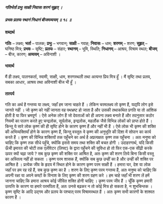##### गतिर्भर्ता प्रभुः साक्षी निवासः शरणं सुहृत् ।
##### प्रभवः प्रलयः स्थानं निधानं बीजमव्ययम् ॥ १८ ॥

#### शब्दार्थ

**गतिः** – लक्ष्य; **भर्ता** – पालक; **प्रभुः** – भगवान्; **साक्षी** – गवाह; **निवासः** – धाम; **शरणम्** – शरण; **सुहृत्** – घनिष्ठ मित्र; **प्रभवः** – सृष्टि; **प्रलयः** – संहार; **स्थानम्** – भूमि, स्थिति; **निधानम्** – आश्रय, विश्राम स्थल; **बीजम्** – बीज, कारण; **अव्ययम्** – अविनाशी ।

#### भावार्थ

मैं ही लक्ष्य, पालनकर्ता, स्वामी, साक्षी, धाम, शरणस्थली तथा अत्यन्त प्रिय मित्र हूँ । मैं सृष्टि तथा प्रलय, सबका आधार, आश्रय तथा अविनाशी बीज भी हूँ ।

#### तात्पर्य

गति का अर्थ है गन्तव्य या लक्ष्य, जहाँ हम जाना चाहते हैं । लेकिन चरमलक्ष्य तो कृष्ण हैं, यद्यपि लोग इसे जानते नहीं । जो कृष्ण को नहीं जानता वह पथभ्रष्ट हो जाता है और उसकी तथाकथित प्रगति या तो आंशिक होती है या फिर भ्रमपूर्ण । ऐसे अनेक लोग हैं जो देवताओं को ही अपना लक्ष्य बनाते हैं और तदनुसार कठोर नियमों का पालन करते हुए चन्द्रलोक, सूर्यलोक, इन्द्रलोक, महर्लोक जैसे विभिन्न लोकों को प्राप्त होते हैं । किन्तु ये सारे लोक कृष्ण की ही सृष्टि होने के कारण कृष्ण हैं और नहीं भी हैं । ऐसे लोक भी कृष्ण की शक्ति की अभिव्यक्तियाँ होने के कारण कृष्ण हैं, किन्तु वस्तुतः वे कृष्ण की अनुभूति की दिशा में सोपान का कार्य करते हैं । कृष्ण की विभिन्न शक्तियों तक पहुँचने का अर्थ है अप्रत्यक्षतः कृष्ण तक पहुँचना । अतः मनुष्य को चाहिए कि कृष्ण तक सीधे पहुँचे, क्योंकि इससे समय तथा शक्ति की बचत होगी । उदाहरणार्थ, यदि किसी ऊँची इमारत की चोटी तक एलीवेटर (लिफ्ट) के द्वारा पहुँचने की सुविधा हो तो फिर एक-एक सीढ़ी करके ऊपर क्यों चढ़ा जाये ? सब कुछ कृष्ण की शक्ति पर आश्रित है, अतः कृष्ण की शरण लिये बिना किसी वस्तु का अस्तित्व नहीं हो सकता । कृष्ण परम शासक हैं, क्योंकि सब कुछ उन्हीं का है और उन्हीं की शक्ति पर आश्रित है । प्रत्येक जीव के हृदय में स्थित होने के कारण कृष्ण परम साक्षी हैं । हमारा घर, देश या लोक जहाँ पर हम रह रहें हैं, सब कुछ कृष्ण का है । शरण के लिए कृष्ण परम गन्तव्य हैं, अतः मनुष्य को चाहिए कि अपनी रक्षा या अपने कष्टों के विनाश के लिए कृष्ण की शरण ग्रहण करे । हम चाहे जहाँ भी शरण लें हमें जानना चाहिए कि हमारा आश्रय कोई जीवित शक्ति होनी चाहिए । कृष्ण परम जीव हैं । चूँकि कृष्ण हमारी उत्पत्ति के कारण या हमारे परमपिता हैं, अतः उनसे बढ़कर न तो कोई मित्र हो सकता है, न शुभचिन्तक । कृष्ण सृष्टि के आदि उद्गम और प्रलय के पश्चात् परम विश्रामस्थल हैं । अतः कृष्ण सभी कारणों के शाश्वत कारण हैं ।